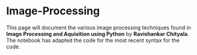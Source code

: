 # Image-Processing

This page will document the various image processing techniques found in **Image Processing and Aquisition using Python** by **Ravishankar Chityala**. The notebook has adapted the code for the most recent syntax for the code.
